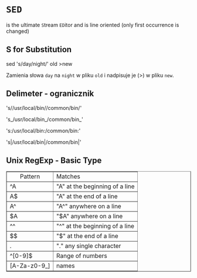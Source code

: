 # `SED`
is the ultimate `S`tream `ED`itor and is line oriented (only first occurrence is changed)

## S for Substitution
sed 's/day/night/' old >new

Zamienia słowa `day` na `night` w pliku `old` i nadpisuje je (>) w pliku `new`.

## Delimeter - ogranicznik
's/\/usr\/local\/bin/\/common\/bin/'

's_/usr/local/bin_/common/bin_'

's:/usr/local/bin:/common/bin:'

's|/usr/local/bin|/common/bin|'

## Unix RegExp - Basic Type

<table border="">
	<tbody><tr>
		<td align="center">Pattern</td>
		<td>Matches</td>
	</tr>
	<tr>
		<td align="left">^A</td>
		<td align="left">"A" at the beginning of a line</td>
	</tr>
	<tr>
		<td align="left">A$</td>
		<td align="left">"A" at the end of a line</td>
	</tr>
	<tr>
		<td align="left">A^</td>
		<td align="left">"A^" anywhere on a line</td>
	</tr>
	<tr>
		<td align="left">$A</td>
		<td align="left">"$A" anywhere on a line</td>
	</tr>
	<tr>
		<td align="left">^^</td>
		<td align="left">"^" at the beginning of a line</td>
	</tr>
	<tr>
		<td align="left">$$</td>
		<td align="left">"$" at the end of a line</td>
	</tr>
    <tr>
		<td align="left">.</td>
		<td align="left">"." any single character</td>
	</tr>
    <tr>
		<td align="left">^[0-9]$</td>
		<td align="left">Range of numbers</td>
	</tr>
    </tr>
    <tr>
		<td align="left">[A-Za-z0-9_]</td>
		<td align="left">names</td>
	</tr>
</tbody>
</table>
